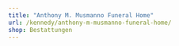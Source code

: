 ```yaml
---
title: "Anthony M. Musmanno Funeral Home"
url: /kennedy/anthony-m-musmanno-funeral-home/
shop: Bestattungen
---
```

